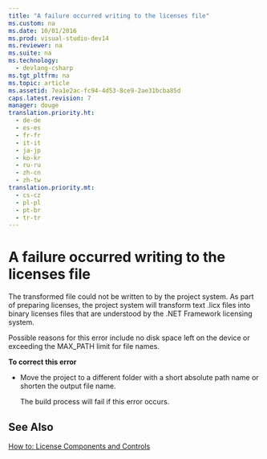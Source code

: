 ```yaml
---
title: "A failure occurred writing to the licenses file"
ms.custom: na
ms.date: 10/01/2016
ms.prod: visual-studio-dev14
ms.reviewer: na
ms.suite: na
ms.technology: 
  - devlang-csharp
ms.tgt_pltfrm: na
ms.topic: article
ms.assetid: 7ea1e2ac-fc94-4d53-8ce9-2ae31bcba85d
caps.latest.revision: 7
manager: douge
translation.priority.ht: 
  - de-de
  - es-es
  - fr-fr
  - it-it
  - ja-jp
  - ko-kr
  - ru-ru
  - zh-cn
  - zh-tw
translation.priority.mt: 
  - cs-cz
  - pl-pl
  - pt-br
  - tr-tr
---
```

# A failure occurred writing to the licenses file
The transformed file could not be written to by the project system. As part of preparing licenses, the project system will transform text .licx files into binary licenses files that are understood by the .NET Framework licensing system.  
  
 Possible reasons for this error include no disk space left on the device or exceeding the MAX_PATH limit for file names.  
  
 **To correct this error**  
  
-   Move the project to a different folder with a short absolute path name or shorten the output file name.  
  
     The build process will fail if this error occurs.  
  
## See Also  
 [How to: License Components and Controls](../Topic/How%20to:%20License%20Components%20and%20Controls.md)